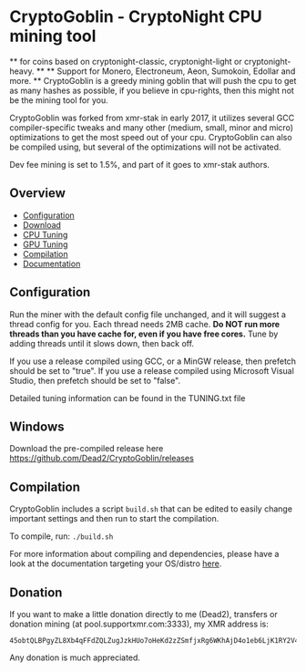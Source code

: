 # CryptoGoblin - CryptoNight CPU mining tool
** for coins based on cryptonight-classic, cryptonight-light or cryptonight-heavy. **
** Support for Monero, Electroneum, Aeon, Sumokoin, Edollar and more. **
CryptoGoblin is a greedy mining goblin that will push the cpu to get as many hashes as possible,
if you believe in cpu-rights, then this might not be the mining tool for you.

CryptoGoblin was forked from xmr-stak in early 2017, it utilizes several GCC compiler-specific tweaks and
many other (medium, small, minor and micro) optimizations to get the most speed out of your cpu.
CryptoGoblin can also be compiled using, but several of the optimizations will not be activated.

Dev fee mining is set to 1.5%, and part of it goes to xmr-stak authors.

## Overview
* [Configuration](#configuration)
* [Download](https://github.com/Dead2/CryptoGoblin/releases)
* [CPU Tuning](doc/tuning-cpu.md)
* [GPU Tuning](doc/tuning-gpu.md)
* [Compilation](#compile)
* [Documentation](https://github.com/Dead2/CryptoGoblin/tree/master/doc)

## Configuration
Run the miner with the default config file unchanged, and it will suggest a thread config for you.
Each thread needs 2MB cache.
**Do NOT run more threads than you have cache for, even if you have free cores.**
Tune by adding threads until it slows down, then back off.

If you use a release compiled using GCC, or a MinGW release, then prefetch should be set to "true".
If you use a release compiled using Microsoft Visual Studio, then prefetch should be set to "false".

Detailed tuning information can be found in the TUNING.txt file

## Windows
Download the pre-compiled release here https://github.com/Dead2/CryptoGoblin/releases

## Compilation
CryptoGoblin includes a script `build.sh` that can be edited to easily change important settings
and then run to start the compilation.

To compile, run:
`./build.sh`

For more information about compiling and dependencies, please have a look at the documentation
targeting your OS/distro [here](https://github.com/Dead2/CryptoGoblin/tree/master/doc).

## Donation
If you want to make a little donation directly to me (Dead2), transfers or donation mining (at pool.supportxmr.com:3333), my XMR address is:
```
45obtQLBPgyZL8Xb4qFFdZQLZugJzkHUo7oHeKd2zZSmfjxRg6WKhAjD4o1eb6LjK1RY2V4sp1nmDAity9Ks9NvZHw8z1EL
```
Any donation is much appreciated.

